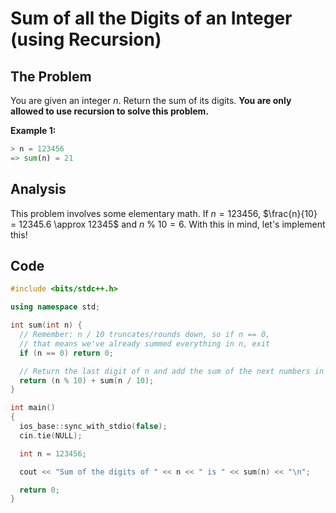 # Sum of all the Digits of an Integer (using Recursion)

## The Problem

You are given an integer $n$. Return the sum of its digits. **You are only allowed to use recursion to solve this problem.**

**Example 1:**

```python
> n = 123456
=> sum(n) = 21
```

## Analysis

This problem involves some elementary math. If $n = 123456$, $\frac{n}{10} = 12345.6 \approx 12345$ and $n \ \% \ 10 = 6$. With this in mind, let's implement this!

## Code

```cpp
#include <bits/stdc++.h>

using namespace std;

int sum(int n) {
  // Remember: n / 10 truncates/rounds down, so if n == 0,
  // that means we've already summed everything in n, exit
  if (n == 0) return 0;

  // Return the last digit of n and add the sum of the next numbers in n (if it exists)
  return (n % 10) + sum(n / 10);
}

int main()
{
  ios_base::sync_with_stdio(false);
  cin.tie(NULL);

  int n = 123456;

  cout << "Sum of the digits of " << n << " is " << sum(n) << "\n";

  return 0;
}
```
